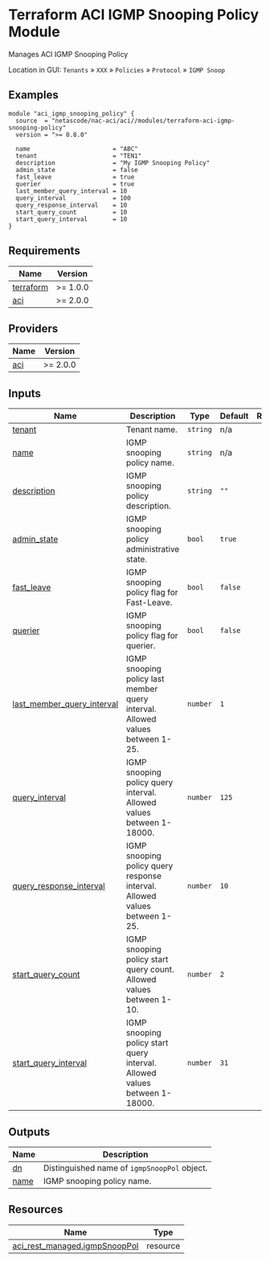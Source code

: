 <!-- BEGIN_TF_DOCS -->
# Terraform ACI IGMP Snooping Policy Module

Manages ACI IGMP Snooping Policy

Location in GUI:
`Tenants` » `XXX` » `Policies` » `Protocol` » `IGMP Snoop`

## Examples

```hcl
module "aci_igmp_snooping_policy" {
  source  = "netascode/nac-aci/aci//modules/terraform-aci-igmp-snooping-policy"
  version = ">= 0.8.0"

  name                       = "ABC"
  tenant                     = "TEN1"
  description                = "My IGMP Snooping Policy"
  admin_state                = false
  fast_leave                 = true
  querier                    = true
  last_member_query_interval = 10
  query_interval             = 100
  query_response_interval    = 10
  start_query_count          = 10
  start_query_interval       = 10
}
```

## Requirements

| Name | Version |
|------|---------|
| <a name="requirement_terraform"></a> [terraform](#requirement\_terraform) | >= 1.0.0 |
| <a name="requirement_aci"></a> [aci](#requirement\_aci) | >= 2.0.0 |

## Providers

| Name | Version |
|------|---------|
| <a name="provider_aci"></a> [aci](#provider\_aci) | >= 2.0.0 |

## Inputs

| Name | Description | Type | Default | Required |
|------|-------------|------|---------|:--------:|
| <a name="input_tenant"></a> [tenant](#input\_tenant) | Tenant name. | `string` | n/a | yes |
| <a name="input_name"></a> [name](#input\_name) | IGMP snooping policy name. | `string` | n/a | yes |
| <a name="input_description"></a> [description](#input\_description) | IGMP snooping policy description. | `string` | `""` | no |
| <a name="input_admin_state"></a> [admin\_state](#input\_admin\_state) | IGMP snooping policy administrative state. | `bool` | `true` | no |
| <a name="input_fast_leave"></a> [fast\_leave](#input\_fast\_leave) | IGMP snooping policy flag for Fast-Leave. | `bool` | `false` | no |
| <a name="input_querier"></a> [querier](#input\_querier) | IGMP snooping policy flag for querier. | `bool` | `false` | no |
| <a name="input_last_member_query_interval"></a> [last\_member\_query\_interval](#input\_last\_member\_query\_interval) | IGMP snooping policy last member query interval. Allowed values between 1-25. | `number` | `1` | no |
| <a name="input_query_interval"></a> [query\_interval](#input\_query\_interval) | IGMP snooping policy query interval. Allowed values between 1-18000. | `number` | `125` | no |
| <a name="input_query_response_interval"></a> [query\_response\_interval](#input\_query\_response\_interval) | IGMP snooping policy query response interval. Allowed values between 1-25. | `number` | `10` | no |
| <a name="input_start_query_count"></a> [start\_query\_count](#input\_start\_query\_count) | IGMP snooping policy start query count. Allowed values between 1-10. | `number` | `2` | no |
| <a name="input_start_query_interval"></a> [start\_query\_interval](#input\_start\_query\_interval) | IGMP snooping policy start query interval. Allowed values between 1-18000. | `number` | `31` | no |

## Outputs

| Name | Description |
|------|-------------|
| <a name="output_dn"></a> [dn](#output\_dn) | Distinguished name of `igmpSnoopPol` object. |
| <a name="output_name"></a> [name](#output\_name) | IGMP snooping policy name. |

## Resources

| Name | Type |
|------|------|
| [aci_rest_managed.igmpSnoopPol](https://registry.terraform.io/providers/CiscoDevNet/aci/latest/docs/resources/rest_managed) | resource |
<!-- END_TF_DOCS -->